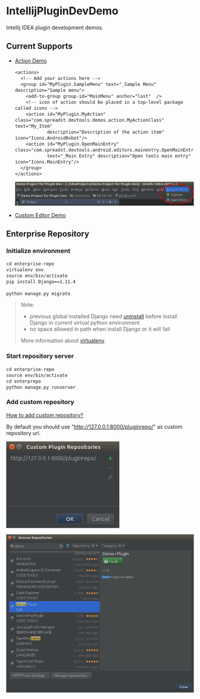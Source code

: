 # IntellijPluginDevDemo

Intellij IDEA plugin development demos.

## Current Supports

- [Action Demo](src/com/spreadst/devtools/demos/action/MyActionClass.java)

  ```
  <actions>
    <!-- Add your actions here -->
    <group id="MyPlugin.SampleMenu" text="_Sample Menu" description="Sample menu">
      <add-to-group group-id="MainMenu" anchor="last"  />
      <!-- icon of action should be placed in a top-level package called icons -->
      <action id="MyPlugin.MyAction" class="com.spreadst.devtools.demos.action.MyActionClass" text="My_Item"
              description="Description of the action item" icon="Icons.AndroidRobot"/>
      <action id="MyPlugin.OpenMainEntry" class="com.spreadst.devtools.android.editors.mainentry.OpenMainEntryAction"
              text="_Main Entry" description="Open tools main entry" icon="Icons.MainEntry"/>
    </group>
  </actions>
  ```

  ![snapshot](snapshots/plugin_action_demo.png)

- [Custom Editor Demo](src/com/spreadst/devtools/android/editors/mainentry/)

## Enterprise Repository

### Initialize environment

```
cd enterprise-repo
virtualenv env
source env/bin/activate
pip install Django==1.11.4

python manage.py migrate
```

> Note:
>
> - previous global installed  Django need [uninstall][install django] before install Django in current virtual python environment
> - no space allowed in path when install Django or it will fail
>
> More information about [virtualenv][virtualenv].

### Start repository server

```
cd enterprise-repo
source env/bin/activate
cd enterprepo
python manage.py runserver
```

### Add custom repository

[How to add custom repository?][add custom repository]

By default you should use "http://127.0.0.1:8000/pluginrepo/" as custom repository url.

![Custom Plugin Repositories](./snapshots/custom_plugin_repositories.png)

![DemoPlugin in Custom Repository](./snapshots/demo_plugin_in_custom_repository.png)

<!-- Add links here -->
[virtualenv]: https://virtualenv.pypa.io/en/stable/
[install django]: https://docs.djangoproject.com/en/1.11/topics/install/
[add custom repository]: https://www.jetbrains.com/help/idea/managing-enterprise-plugin-repositories.html#add_plugin_repos
